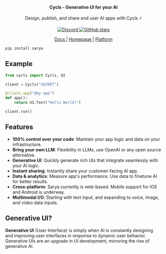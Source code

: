 <!-- 
<p align="center">
<img style="height: 75px;" src="https://www.sarya.com/img/logo.svg" alt="logo" />
</p>
-->

<p align="center">
<b>Cycls - Generative UI for your AI</b>
<br/><br/>
Design, publish, and share end user AI apps with Cycls ⚡️
</p>

<div align="center">
    <a href="https://discord.gg/BMnaMatDC7" target="_blank" rel="noopener noreferrer">
        <img loading="lazy" src="https://img.shields.io/discord/1175782747164389466" alt="Discord" class="img_ev3q" style="display: inline;">
    </a>
    <a href="https://GitHub.com/cycls/sarya-python/stargazers/" target="_blank" rel="noopener noreferrer">
        <img loading="lazy" src="https://img.shields.io/github/stars/cycls/sarya-python.svg?style=social&label=Star&maxAge=2400" alt="GitHub stars" class="img_ev3q" style="display: inline;">
    </a>
</div>

<p align="center">
<a href="https://sarya.com/docs" target="_blank"> Docs </a>
|
<a href="https://sarya.com" target="_blank"> Homepage </a>
|
<a href="https://platform.sarya.com" target="_blank"> Platform </a>
</p>

```bash
pip install sarya
```

## Example

```python
from cycls import Cycls, UI

client = Cycls("SECRET")

@client.app("@my-app")
def app():
    return UI.Text("Hello World!")

client.run()
```

## Features
- **100% control over your code**: Maintain your app logic and data on your infrastructure.
- **Bring your own LLM**: Flexibility in LLMs, use OpenAI or any open source alternative.
- **Generative UI**: Quickly generate rich UIs that integrate seamlessly with your AI logic.
- **Instant sharing**: Instantly share your customer-facing AI app.
- **Data & analytics**: Measure app's performance. Use data to finetune AI for better results.
- **Cross-platform**: Sarya currently is web-based. Mobile support for iOS and Android is underway.
- **Multimodal I/O**: Starting with text input, and expanding to voice, image, and video data inputs.

## Generative UI?

**Generative UI** (User Interface) is simply when AI is constantly designing and improving user interfaces in response to dynamic user behavior. Generative UIs are an upgrade in UI development, mirroring the rise of generative AI.
